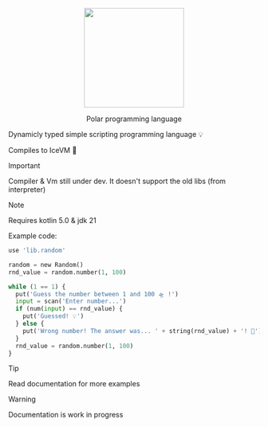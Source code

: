 <p align="center">
  <img width="200" height="200" src="https://github.com/user-attachments/assets/125d62df-afae-4db7-8109-12ee55bda571">
</p>

<p align="center">
  Polar programming language
</p>



Dynamicly typed simple scripting
programming language 💡

Compiles to IceVM 🥶

> [!IMPORTANT]
> Compiler & Vm still under dev. It doesn't
> support the old libs (from interpreter)

> [!NOTE]
> Requires kotlin 5.0 & jdk 21

Example code:
```python
use 'lib.random'

random = new Random()
rnd_value = random.number(1, 100)

while (1 == 1) {
  put('Guess the number between 1 and 100 🛸 !')
  input = scan('Enter number...')
  if (num(input) == rnd_value) {
    put('Guessed! 💡')
  } else {
    put('Wrong number! The answer was... ' + string(rnd_value) + '! 🚨')
  }
  rnd_value = random.number(1, 100)
}
```

> [!TIP]
> Read documentation for more examples

> [!WARNING]
> Documentation is work in progress
